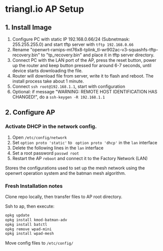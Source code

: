 # triangl.io AP Setup
## 1. Install Image
1. Configure PC with static IP 192.168.0.66/24 (Subnetmask: 255.255.255.0) and start tftp server with `tftp 192.168.0.66`
2. Rename "openwrt-ramips-mt76x8-tplink_tl-wr902ac-v3-squashfs-tftp-recovery.bin"
   to "tp_recovery.bin" and place it in tftp server directory.
3. Connect PC with the LAN port of the AP, press the reset button, power up
   the router and keep button pressed for around 6-7 seconds, until
   device starts downloading the file.
4. Router will download file from server, write it to flash and reboot. The install process take about 1 minute.
5. Connect `ssh root@192.168.1.1`, start with configuration
6. Optional: if message "WARNING: REMOTE HOST IDENTIFICATION HAS CHANGED!", do a `ssh-keygen -R 192.168.1.1`

## 2. Configure AP
### Activate DHCP in the network config.

1. Open `/etc/config/network`
2. Set `option proto 'static'` to ` option proto 'dhcp'` in the `lan` interface
3. Delete the following lines in the `lan` interface
4. Set a root password `passwd root`
5. Restart the AP `reboot` and connect it to the Factory Network (LAN)

Stores the configurations used to set up the mesh network using the openwrt operation system and the batman mesh algorithm.


### Fresh Installation notes

Clone repo locally, then transfer files to AP root directory. 

Ssh to ap, then execute:

```bash
opkg update
opkg install kmod-batman-adv
opkg install batctl
opkg remove wpad-mini
opkg install wpad-mesh
```

Move config files to `/etc/config/`

